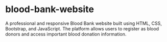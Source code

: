 # blood-bank-website
A professional and responsive Blood Bank website built using HTML, CSS, Bootstrap, and JavaScript. The platform allows users to register as blood donors and access important blood donation information.
